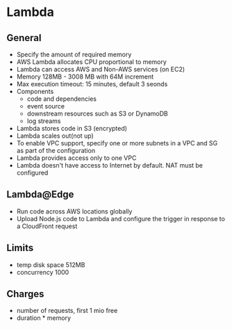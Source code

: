# Lambda

## General

* Specify the amount of required memory
* AWS Lambda allocates CPU proportional to memory
* Lambda can access AWS and Non-AWS services (on EC2)
* Memory 128MB - 3008 MB with 64M increment
* Max execution timeout: 15 minutes, default 3 seonds
* Components
  * code and dependencies
  * event source
  * downstream resources such as S3 or DynamoDB
  * log streams
* Lambda stores code in S3 (encrypted)
* Lambda scales out(not up)
* To enable VPC support, specify one or more subnets in a VPC and SG as part of the configuration
* Lambda provides access only to one VPC
* Lambda doesn't have access to Internet by default. NAT must be configured

## Lambda@Edge
* Run code across AWS locations globally
* Upload Node.js code to Lambda and configure the trigger in response to a CloudFront request

## Limits
* temp disk space 512MB
* concurrency 1000

## Charges
* number of requests, first 1 mio free
* duration * memory
